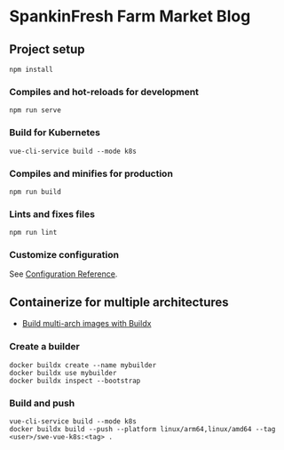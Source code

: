 # SpankinFresh Farm Market Blog

## Project setup
```
npm install
```

### Compiles and hot-reloads for development
```
npm run serve
```

### Build for Kubernetes
```
vue-cli-service build --mode k8s
```

### Compiles and minifies for production
```
npm run build
```

### Lints and fixes files
```
npm run lint
```

### Customize configuration
See [Configuration Reference](https://cli.vuejs.org/config/).

## Containerize for multiple architectures

* [Build multi-arch images with Buildx](https://docs.docker.com/desktop/multi-arch/#build-multi-arch-images-with-buildx)

### Create a builder

```
docker buildx create --name mybuilder
docker buildx use mybuilder
docker buildx inspect --bootstrap
```

### Build and push
```
vue-cli-service build --mode k8s
docker buildx build --push --platform linux/arm64,linux/amd64 --tag <user>/swe-vue-k8s:<tag> .
```